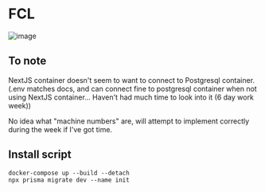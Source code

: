 # FCL

![image](https://github.com/nathanvarano/fcl/assets/45152772/67bb8517-9f1c-42f3-ac22-43e6371554e2)


## To note
NextJS container doesn't seem to want to connect to Postgresql container. (.env matches docs, and can connect fine to postgresql container when not using NextJS container... Haven't had much time to look into it (6 day work week))

No idea what "machine numbers" are, will attempt to implement correctly during the week if I've got time.

## Install script

```shell
docker-compose up --build --detach
npx prisma migrate dev --name init
```
